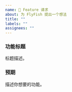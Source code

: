 ```yaml
---
name: 🚀 Feature 请求
about: 为 FlyFish 提出一个想法
title: ""
labels: ""
assignees: ""
---
```


<!--
感谢您提出使 FlyFish 更好的想法！
请尽可能填写以下模板。

-->

### 功能标题

标题描述。

### 预期

描述你想要的功能。
